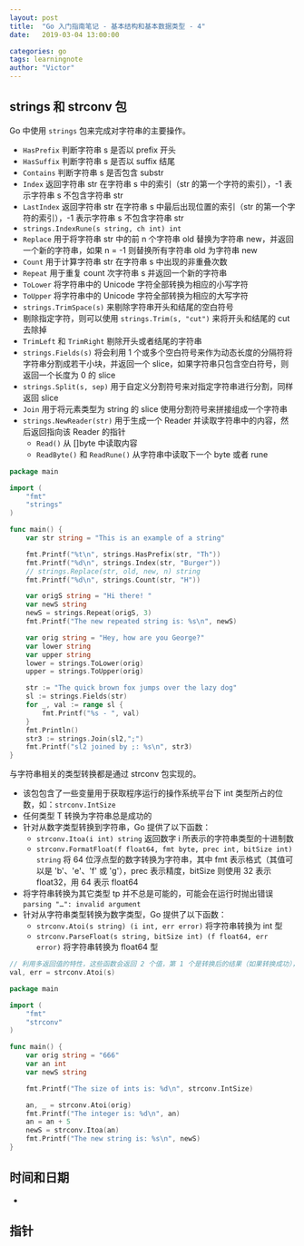 ```yaml
---
layout: post
title:  "Go 入门指南笔记 - 基本结构和基本数据类型 - 4"
date:   2019-03-04 13:00:00

categories: go
tags: learningnote
author: "Victor"
---
```


## strings 和 strconv 包

Go 中使用 `strings` 包来完成对字符串的主要操作。

* `HasPrefix` 判断字符串 s 是否以 prefix 开头
* `HasSuffix` 判断字符串 s 是否以 suffix 结尾
* `Contains` 判断字符串 s 是否包含 substr
* `Index` 返回字符串 str 在字符串 s 中的索引（str 的第一个字符的索引），-1 表示字符串 s 不包含字符串 str
* `LastIndex` 返回字符串 str 在字符串 s 中最后出现位置的索引（str 的第一个字符的索引），-1 表示字符串 s 不包含字符串 str
* `strings.IndexRune(s string, ch int) int`
* `Replace` 用于将字符串 str 中的前 n 个字符串 old 替换为字符串 new，并返回一个新的字符串，如果 n = -1 则替换所有字符串 old 为字符串 new
* `Count` 用于计算字符串 str 在字符串 s 中出现的非重叠次数
* `Repeat` 用于重复 count 次字符串 s 并返回一个新的字符串
* `ToLower` 将字符串中的 Unicode 字符全部转换为相应的小写字符
* `ToUpper` 将字符串中的 Unicode 字符全部转换为相应的大写字符
* `strings.TrimSpace(s)` 来剔除字符串开头和结尾的空白符号
* 剔除指定字符，则可以使用 `strings.Trim(s, "cut")` 来将开头和结尾的 cut 去除掉
* `TrimLeft` 和 `TrimRight` 剔除开头或者结尾的字符串
* `strings.Fields(s)` 将会利用 1 个或多个空白符号来作为动态长度的分隔符将字符串分割成若干小块，并返回一个 slice，如果字符串只包含空白符号，则返回一个长度为 0 的 slice
* `strings.Split(s, sep)` 用于自定义分割符号来对指定字符串进行分割，同样返回 slice
* `Join` 用于将元素类型为 string 的 slice 使用分割符号来拼接组成一个字符串
* `strings.NewReader(str)` 用于生成一个 Reader 并读取字符串中的内容，然后返回指向该 Reader 的指针
  * `Read()` 从 []byte 中读取内容
  * `ReadByte()` 和 `ReadRune()` 从字符串中读取下一个 byte 或者 rune

```go
package main

import (
    "fmt"
    "strings"
)

func main() {
    var str string = "This is an example of a string"

    fmt.Printf("%t\n", strings.HasPrefix(str, "Th"))
    fmt.Printf("%d\n", strings.Index(str, "Burger"))
    // strings.Replace(str, old, new, n) string
    fmt.Printf("%d\n", strings.Count(str, "H"))

    var origS string = "Hi there! "
    var newS string
    newS = strings.Repeat(origS, 3)
    fmt.Printf("The new repeated string is: %s\n", newS)

    var orig string = "Hey, how are you George?"
    var lower string
    var upper string
    lower = strings.ToLower(orig)
    upper = strings.ToUpper(orig)

    str := "The quick brown fox jumps over the lazy dog"
    sl := strings.Fields(str)
    for _, val := range sl {
        fmt.Printf("%s - ", val)
    }
    fmt.Println()
    str3 := strings.Join(sl2,";")
    fmt.Printf("sl2 joined by ;: %s\n", str3)
}
```

与字符串相关的类型转换都是通过 strconv 包实现的。

* 该包包含了一些变量用于获取程序运行的操作系统平台下 int 类型所占的位数，如：`strconv.IntSize`
* 任何类型 T 转换为字符串总是成功的
* 针对从数字类型转换到字符串，Go 提供了以下函数：
  * `strconv.Itoa(i int) string` 返回数字 i 所表示的字符串类型的十进制数
  * `strconv.FormatFloat(f float64, fmt byte, prec int, bitSize int) string` 将 64 位浮点型的数字转换为字符串，其中 fmt 表示格式（其值可以是 'b'、'e'、'f' 或 'g'），prec 表示精度，bitSize 则使用 32 表示 float32，用 64 表示 float64
* 将字符串转换为其它类型 tp 并不总是可能的，可能会在运行时抛出错误 `parsing "…": invalid argument`
* 针对从字符串类型转换为数字类型，Go 提供了以下函数：
  * `strconv.Atoi(s string) (i int, err error)` 将字符串转换为 int 型
  * `strconv.ParseFloat(s string, bitSize int) (f float64, err error)` 将字符串转换为 float64 型

```go
// 利用多返回值的特性，这些函数会返回 2 个值，第 1 个是转换后的结果（如果转换成功），第 2 个是可能出现的错误
val, err = strconv.Atoi(s)
```

```go
package main

import (
    "fmt"
    "strconv"
)

func main() {
    var orig string = "666"
    var an int
    var newS string

    fmt.Printf("The size of ints is: %d\n", strconv.IntSize)

    an, _ = strconv.Atoi(orig)
    fmt.Printf("The integer is: %d\n", an)
    an = an + 5
    newS = strconv.Itoa(an)
    fmt.Printf("The new string is: %s\n", newS)
}
```

## 时间和日期

*

## 指针
